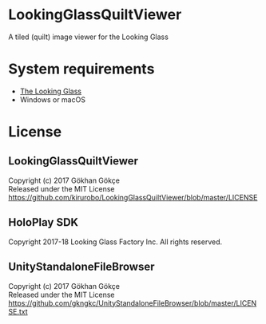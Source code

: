 # LookingGlassQuiltViewer
A tiled (quilt) image viewer for the Looking Glass

# System requirements
- [The Looking Glass](https://lookingglassfactory.com/)
- Windows or macOS


# License

## LookingGlassQuiltViewer
Copyright (c) 2017 Gökhan Gökçe  
Released under the MIT License  
https://github.com/kirurobo/LookingGlassQuiltViewer/blob/master/LICENSE


## HoloPlay SDK
Copyright 2017-18 Looking Glass Factory Inc. All rights reserved.

## UnityStandaloneFileBrowser
Copyright (c) 2017 Gökhan Gökçe  
Released under the MIT License  
https://github.com/gkngkc/UnityStandaloneFileBrowser/blob/master/LICENSE.txt  
